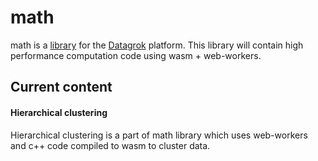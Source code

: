 # math

math is a [library](https://datagrok.ai/help/develop/develop#libraries) for the [Datagrok](https://datagrok.ai) platform.
This library will contain high performance computation code using wasm + web-workers.

## Current content

#### Hierarchical clustering

Hierarchical clustering is a part of math library which uses web-workers and c++ code compiled to wasm to cluster data.
